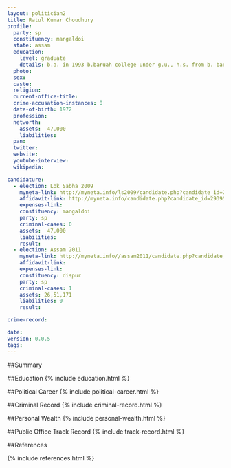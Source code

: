 ```yaml
---
layout: politician2
title: Ratul Kumar Choudhury
profile: 
  party: sp
  constituency: mangaldoi
  state: assam
  education: 
    level: graduate
    details: b.a. in 1993 b.baruah college under g.u., h.s. from b. baruah college ahsec in 1990, h.s.l.c. from guwahati high school seba in 1986
  photo: 
  sex: 
  caste: 
  religion: 
  current-office-title: 
  crime-accusation-instances: 0
  date-of-birth: 1972
  profession: 
  networth: 
    assets:  47,000
    liabilities: 
  pan: 
  twitter: 
  website: 
  youtube-interview: 
  wikipedia: 

candidature: 
  - election: Lok Sabha 2009
    myneta-link: http://myneta.info/ls2009/candidate.php?candidate_id=2939
    affidavit-link: http://myneta.info/candidate.php?candidate_id=2939&scan=original
    expenses-link: 
    constituency: mangaldoi 
    party: sp
    criminal-cases: 0
    assets:  47,000
    liabilities: 
    result:  
  - election: Assam 2011
    myneta-link: http://myneta.info//assam2011/candidate.php?candidate_id=903
    affidavit-link: 
    expenses-link: 
    constituency: dispur 
    party: sp
    criminal-cases: 1
    assets: 26,51,171
    liabilities: 0
    result:  

crime-record: 

date: 
version: 0.0.5
tags: 
---
```

##Summary


##Education
{% include education.html %}


##Political Career
{% include political-career.html %}


##Criminal Record
{% include criminal-record.html %}


##Personal Wealth
{% include personal-wealth.html %}


##Public Office Track Record
{% include track-record.html %}


##References


{% include references.html %}